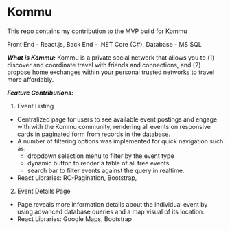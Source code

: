 # Kommu
This repo contains my contribution to the MVP build for Kommu

Front End - React.js,
Back End - .NET Core (C#),
Database - MS SQL

***What is Kommu:***
Kommu is a private social network that allows you to (1) discover and coordinate travel with friends and connections, and (2) propose home exchanges within your personal trusted networks to travel more affordably.

***Feature Contributions:***
1. Event Listing
- Centralized page for users to see available event postings and engage with with the Kommu community, rendering all events on responsive cards in paginated form from records in the database.
- A number of filtering options was implemented for quick navigation such as: 
  - dropdown selection menu to filter by the event type 
  - dynamic button to render a table of all free events 
  - search bar to filter events against the query in  realtime.
- React Libraries: RC-Pagination, Bootstrap,

2. Event Details Page
- Page reveals more information details about the individual event by using advanced database queries and a map visual of its location.
- React Libraries: Google Maps, Bootstrap

